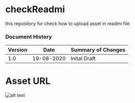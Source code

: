 # checkReadmi
this repository for check how to upload asset in  readmi file
### Document History
| Version  | Date      | Summary of Changes |
| ---------| ----------| -------------------|
|    1.0   | 19-08-2020| Inital Draft

# Asset URL
![alt text](https://raw.githubusercontent.com/ankushsapkal/checkReadmi/main/.github/images/test1.jpg?raw=true)
